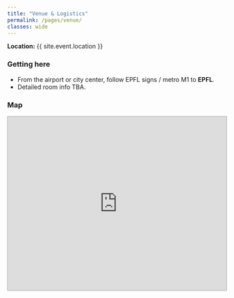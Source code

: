 ```yaml
---
title: "Venue & Logistics"
permalink: /pages/venue/
classes: wide
---
```


**Location:** {{ site.event.location }}

### Getting here
- From the airport or city center, follow EPFL signs / metro M1 to **EPFL**.
- Detailed room info TBA.

### Map

<iframe width="100%" height="400" frameborder="0" scrolling="no" marginheight="0" marginwidth="0" 
src="https://www.openstreetmap.org/export/embed.html?bbox=6.560%2C46.515%2C6.58%2C46.53&amp;layer=mapnik&amp;marker=46.521%2C6.568" style="border: 1px solid #AAA"></iframe>